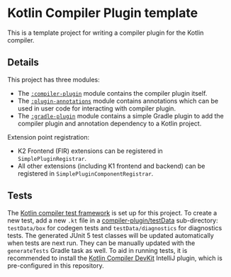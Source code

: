 # Kotlin Compiler Plugin template

This is a template project for writing a compiler plugin for the Kotlin compiler.

## Details

This project has three modules:
- The [`:compiler-plugin`](compiler-plugin/src) module contains the compiler plugin itself.
- The [`:plugin-annotations`](plugin-annotations/src/commonMain/kotlin) module contains annotations which can be used in
user code for interacting with compiler plugin.
- The [`:gradle-plugin`](gradle-plugin/src) module contains a simple Gradle plugin to add the compiler plugin and
annotation dependency to a Kotlin project. 

Extension point registration:
- K2 Frontend (FIR) extensions can be registered in `SimplePluginRegistrar`.
- All other extensions (including K1 frontend and backend) can be registered in `SimplePluginComponentRegistrar`.

## Tests

The [Kotlin compiler test framework][test-framework] is set up for this project.
To create a new test, add a new `.kt` file in a [compiler-plugin/testData](compiler-plugin/testData) sub-directory:
`testData/box` for codegen tests and `testData/diagnostics` for diagnostics tests.
The generated JUnit 5 test classes will be updated automatically when tests are next run.
They can be manually updated with the `generateTests` Gradle task as well.
To aid in running tests, it is recommended to install the [Kotlin Compiler DevKit][test-plugin] IntelliJ plugin,
which is pre-configured in this repository.

[//]: # (Links)

[test-framework]: https://github.com/JetBrains/kotlin/blob/master/compiler/test-infrastructure/ReadMe.md
[test-plugin]: https://github.com/JetBrains/kotlin-compiler-devkit
